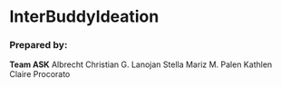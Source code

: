 # InterBuddyIdeation

### Prepared by:

**Team ASK**
Albrecht Christian G. Lanojan
Stella Mariz M. Palen
Kathlen Claire Procorato

